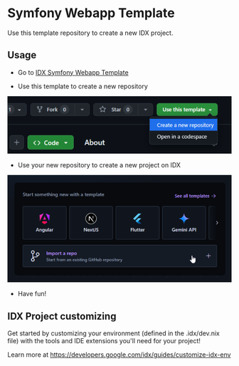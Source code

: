# Symfony Webapp Template

Use this template repository to create a new IDX project.

## Usage

- Go to [IDX Symfony Webapp Template](https://github.com/hamaryuginh/idx-symfony-webapp-template)

- Use this template to create a new repository

![](./docs/assets/01-use-template.png "Use this template")

- Use your new repository to create a new project on IDX

![](./docs/assets/02-import-repo.png "Import a repo")

- Have fun!

## IDX Project customizing

Get started by customizing your environment (defined in the .idx/dev.nix file) with the tools and IDE extensions you'll need for your project!

Learn more at https://developers.google.com/idx/guides/customize-idx-env

